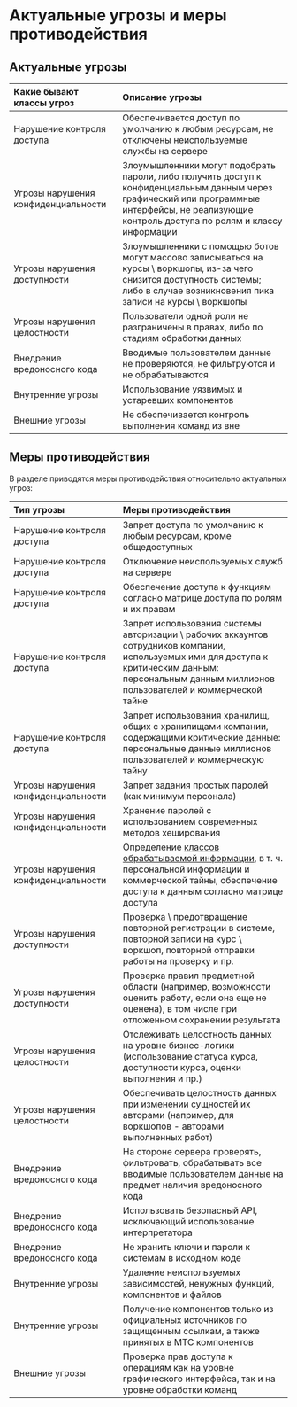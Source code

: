 # Актуальные угрозы и меры противодействия

## Актуальные угрозы
| Какие бывают классы угроз            | Описание угрозы                   |
|:-------------------------------|:----------------------------------|
| Нарушение контроля доступа | Обеспечивается доступ по умолчанию к любым ресурсам, не отключены неиспользуемые службы на сервере |
| Угрозы нарушения конфиденциальности | Злоумышленники могут подобрать пароли, либо получить доступ к конфиденциальным данным через графический или программные интерфейсы, не реализующие контроль доступа по ролям и классу информации |
| Угрозы нарушения доступности | Злоумышленники с помощью ботов могут массово записываться на курсы \ воркшопы, из-за чего снизится доступность системы; либо в случае возникновения пика записи на курсы \ воркшопы |
| Угрозы нарушения целостности | Пользователи одной роли не разграничены в правах, либо по стадиям обработки данных |
| Внедрение вредоносного кода | Вводимые пользователем данные не проверяются, не фильтруются и не обрабатываются |
| Внутренние угрозы | Использование уязвимых и устаревших компонентов |
| Внешние угрозы | Не обеспечивается контроль выполнения команд из вне |

## Меры противодействия
В разделе приводятся меры противодействия относительно актуальных угроз:

| Тип угрозы                  | Меры противодействия              |
|:----------------------------|:----------------------------------|
| Нарушение контроля доступа | Запрет доступа по умолчанию к любым ресурсам, кроме общедоступных |
| Нарушение контроля доступа | Отключение неиспользуемых служб на сервере |
| Нарушение контроля доступа | Обеспечение доступа к функциям согласно [матрице доступа](access.md) по ролям и их правам |
| Нарушение контроля доступа | Запрет использования системы авторизации \ рабочих аккаунтов сотрудников компании, используемых ими для доступа к критическим данным: персональным данным миллионов пользователей и коммерческой тайне |
| Нарушение контроля доступа | Запрет использования хранилищ, общих с хранилищами компании, содержащими критические данные: персональные данные миллионов пользователей и коммерческую тайну |
| Угрозы нарушения конфиденциальности | Запрет задания простых паролей (как минимум персонала) |
| Угрозы нарушения конфиденциальности | Хранение паролей с использованием современных методов хеширования |
| Угрозы нарушения конфиденциальности | Определение [классов обрабатываемой информации](access.md), в т. ч. персональной информации и коммерческой тайны, обеспечение доступа к данным согласно матрице доступа |
| Угрозы нарушения доступности | Проверка \ предотвращение повторной регистрации в системе, повторной записи на курс \ воркшоп, повторной отправки работы на проверку и пр. |
| Угрозы нарушения доступности | Проверка правил предметной области (например, возможности оценить работу, если она еще не оценена), в том числе при отложенном сохранении результата |
| Угрозы нарушения целостности | Отслеживать целостность данных на уровне бизнес-логики (использование статуса курса, доступности курса, оценки выполнения и пр.) |
| Угрозы нарушения целостности | Обеспечивать целостность данных при изменении сущностей их авторами (например, для воркшопов - авторами выполненных работ) |
| Внедрение вредоносного кода | На стороне сервера проверять, фильтровать, обрабатывать все вводимые пользователем данные на предмет наличия вредоносного кода |
| Внедрение вредоносного кода | Использовать безопасный API, исключающий использование интерпретатора |
| Внедрение вредоносного кода | Не хранить ключи и пароли к системам в исходном коде |
| Внутренние угрозы | Удаление неиспользуемых зависимостей, ненужных функций, компонентов и файлов |
| Внутренние угрозы | Получение компонентов только из официальных источников по защищенным ссылкам, а также принятых в МТС компонентов |
| Внешние угрозы | Проверка прав доступа к операциям как на уровне графического интерфейса, так и на уровне обработки команд |